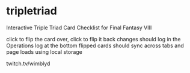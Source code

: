 # tripletriad

Interactive Triple Triad Card Checklist for Final Fantasy VIII

click to flip the card over, click to flip it back
changes should log in the Operations log at the bottom
flipped cards should sync across tabs and page loads using local storage

twitch.tv/wimblyd
